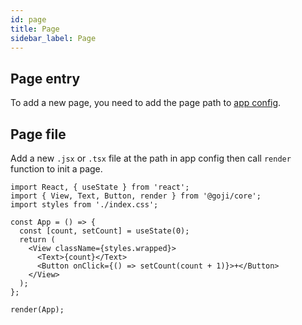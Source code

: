 ```yaml
---
id: page
title: Page
sidebar_label: Page
---
```


## Page entry

To add a new page, you need to add the page path to [app config](./app.md#app-config).

## Page file

Add a new `.jsx` or `.tsx` file at the path in app config then call `render` function to init a
page.

```tsx
import React, { useState } from 'react';
import { View, Text, Button, render } from '@goji/core';
import styles from './index.css';

const App = () => {
  const [count, setCount] = useState(0);
  return (
    <View className={styles.wrapped}>
      <Text>{count}</Text>
      <Button onClick={() => setCount(count + 1)}>+</Button>
    </View>
  );
};

render(App);
```
